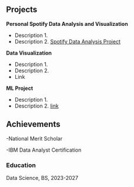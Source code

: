 ## Projects 
**Personal Spotify Data Analysis and Visualization** 
- Description 1. 
- Description 2.
[Spotify Data Analysis Project](https://github.com/IanJBarriger/SpotifyDataAnalysis)
  
**Data Visualization** 
- Description 1. 
- Description 2. 
- Link
  
**ML Project** 
- Description 1. 
- Description 2. 
[link](https://abc.com/)

## Achievements 
-National Merit Scholar

-IBM Data Analyst Certification 

### Education 
Data Science, BS, 2023-2027 
